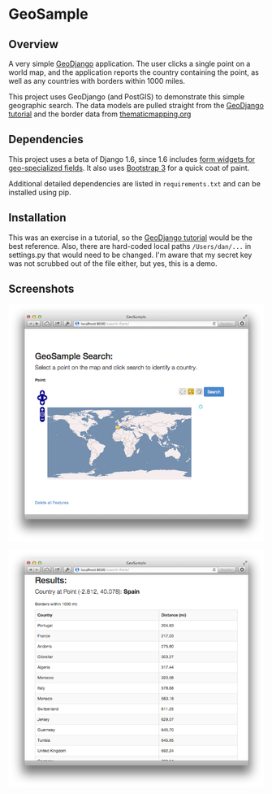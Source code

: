 # GeoSample

## Overview 

A very simple [GeoDjango](http://geodjango.org) application.  The user clicks a single point on a world map, and the application reports the country containing the point, as well as any countries with borders within 1000 miles.

This project uses GeoDjango (and PostGIS) to demonstrate this simple geographic search.  The data models are pulled straight from the [GeoDjango tutorial](https://docs.djangoproject.com/en/dev/ref/contrib/gis/tutorial/) and the border data from [thematicmapping.org](http://thematicmapping.org)

## Dependencies

This project uses a beta of Django 1.6, since 1.6 includes [form widgets for geo-specialized fields](https://docs.djangoproject.com/en/dev/releases/1.6/#geodjango-form-widgets).  It also uses [Bootstrap 3](http://getbootstrap.com) for a quick coat of paint.  

Additional detailed dependencies are listed in `requirements.txt` and can be installed using pip.

## Installation

This was an exercise in a tutorial, so the [GeoDjango tutorial](https://docs.djangoproject.com/en/dev/ref/contrib/gis/tutorial/) would be the best reference.  Also, there are hard-coded local paths `/Users/dan/...` in settings.py that would need to be changed.  I'm aware that my secret key was not scrubbed out of the file either, but yes, this is a demo.

## Screenshots

![Search form](screenshots/search_form.png)

![Search results](screenshots/search_results.png)
